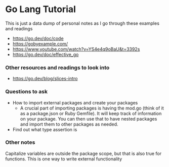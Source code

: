 # Go Lang Tutorial
This is just a data dump of personal notes as I go through these examples and readings
- https://go.dev/doc/code
- https://gobyexample.com/
- https://www.youtube.com/watch?v=YS4e4q9oBaU&t=3392s
- https://go.dev/doc/effective_go

### Other resources and readings to look into
- https://go.dev/blog/slices-intro


### Questions to ask
- How to import external packages and create your packages
    - A crucial part of importing packages is having the mod.go (think of it as a package.json or Ruby Gemfile). It will keep track of information on your package. You can then use that to have nested packages and import them to other packages as needed.
- Find out what type assertion is

### Other notes
Capitalize variables are outside the package scope, but that is also true for functions. This is one way to write external functionality